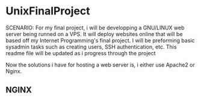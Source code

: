 # UnixFinalProject
SCENARIO: For my final project, i will be developping a GNU/LINUX web server being runned on a VPS.
It will deploy websites online that will be based off my Internet Programming's final project.
I will be preforming basic sysadmin tasks such as creating users, SSH authentication,
etc. This readme file will be updated as i progress through the project

Now the solutions i have for hosting a web server is, i either use Apache2 or Nginx.

## NGINX

